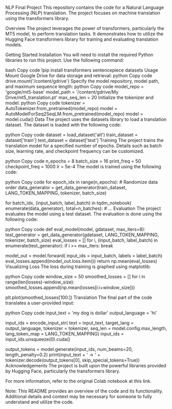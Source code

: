 NLP Final Project This repository contains the code for a Natural Language Processing (NLP) translation. The project focuses on machine translation using the transformers library.

Overview The project leverages the power of transformers, particularly the MT5 model, to perform translation tasks. It demonstrates how to utilize the Hugging Face transformers library for training and evaluating translation models.

Getting Started Installation You will need to install the required Python libraries to run this project. Use the following command:

bash Copy code !pip install transformers sentencepiece datasets Usage Mount Google Drive for data storage and retrieval: python Copy code drive.mount('/content/gdrive') Specify the model repository, model path, and maximum sequence length: python Copy code model_repo = 'google/mt5-base' model_path = '/content/gdrive/My Drive/mt5_translation.pt' max_seq_len = 20 Initialize the tokenizer and model: python Copy code tokenizer = AutoTokenizer.from_pretrained(model_repo) model = AutoModelForSeq2SeqLM.from_pretrained(model_repo) model = model.cuda() Data The project uses the datasets library to load a translation dataset. The dataset is loaded with the following code:

python Copy code dataset = load_dataset('alt') train_dataset = dataset['train'] test_dataset = dataset['test'] Training The project trains the translation model for a specified number of epochs. Details such as batch size, learning rate, and checkpoint frequency can be customized.

python Copy code n_epochs = 8 batch_size = 16 print_freq = 50 checkpoint_freq = 1000 lr = 5e-4 The model is trained using the following code:

python Copy code for epoch_idx in range(n_epochs): # Randomize data order data_generator = get_data_generator(train_dataset, LANG_TOKEN_MAPPING, tokenizer, batch_size)

for batch_idx, (input_batch, label_batch) in tqdm_notebook(
        enumerate(data_generator), total=n_batches):
    # ...
Evaluation The project evaluates the model using a test dataset. The evaluation is done using the following code:

python Copy code def eval_model(model, gdataset, max_iters=8): test_generator = get_data_generator(gdataset, LANG_TOKEN_MAPPING, tokenizer, batch_size) eval_losses = [] for i, (input_batch, label_batch) in enumerate(test_generator): if i >= max_iters: break

model_out = model.forward(
    input_ids = input_batch,
    labels = label_batch)
eval_losses.append(model_out.loss.item())
return np.mean(eval_losses) Visualizing Loss The loss during training is graphed using matplotlib:

python Copy code window_size = 50 smoothed_losses = [] for i in range(len(losses)-window_size): smoothed_losses.append(np.mean(losses[i:i+window_size]))

plt.plot(smoothed_losses[100:]) Translation The final part of the code translates a user-provided input:

python Copy code input_text = 'my dog is dollar' output_language = 'hi'

input_ids = encode_input_str( text = input_text, target_lang = output_language, tokenizer = tokenizer, seq_len = model.config.max_length, lang_token_map = LANG_TOKEN_MAPPING) input_ids = input_ids.unsqueeze(0).cuda()

output_tokens = model.generate(input_ids, num_beams=20, length_penalty=0.2) print(input_text + ' -> ' +
tokenizer.decode(output_tokens[0], skip_special_tokens=True)) Acknowledgements The project is built upon the powerful libraries provided by Hugging Face, particularly the transformers library.

For more information, refer to the original Colab notebook at this link.

Note: This README provides an overview of the code and its functionality. Additional details and context may be necessary for someone to fully understand and utilize the code.
